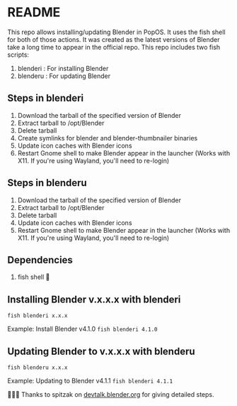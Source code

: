 # README

This repo allows installing/updating Blender in PopOS. It uses the fish shell for both of those actions. It was created as the latest versions of Blender take a long time to appear in the official repo.
This repo includes two fish scripts:
1. blenderi : For installing Blender
2. blenderu : For updating Blender

## Steps in blenderi
1. Download the tarball of the specified version of Blender
2. Extract tarball to /opt/Blender
3. Delete tarball
4. Create symlinks for blender and blender-thumbnailer binaries
5. Update icon caches with Blender icons
6. Restart Gnome shell to make Blender appear in the launcher (Works with X11. If you're using Wayland, you'll need to re-login)

## Steps in blenderu
1. Download the tarball of the specified version of Blender
2. Extract tarball to /opt/Blender
3. Delete tarball
4. Update icon caches with Blender icons
5. Restart Gnome shell to make Blender appear in the launcher (Works with X11. If you're using Wayland, you'll need to re-login)

## Dependencies
1. fish shell 🐬

## Installing Blender v.x.x.x with blenderi
```fish blenderi x.x.x```

Example: Install Blender v4.1.0
```fish blenderi 4.1.0```

## Updating Blender to v.x.x.x with blenderu
```fish blenderu x.x.x```

Example: Updating to Blender v4.1.1
```fish blenderi 4.1.1```

👏👏👏 Thanks to spitzak on [devtalk.blender.org](https://devtalk.blender.org/t/how-to-install-in-linux-including-desktop-icons/33513/6) for giving detailed steps.
